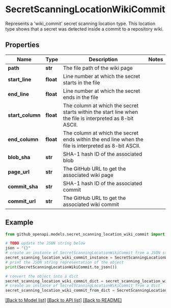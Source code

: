 # SecretScanningLocationWikiCommit

Represents a 'wiki_commit' secret scanning location type. This location type shows that a secret was detected inside a commit to a repository wiki.

## Properties

Name | Type | Description | Notes
------------ | ------------- | ------------- | -------------
**path** | **str** | The file path of the wiki page | 
**start_line** | **float** | Line number at which the secret starts in the file | 
**end_line** | **float** | Line number at which the secret ends in the file | 
**start_column** | **float** | The column at which the secret starts within the start line when the file is interpreted as 8-bit ASCII. | 
**end_column** | **float** | The column at which the secret ends within the end line when the file is interpreted as 8-bit ASCII. | 
**blob_sha** | **str** | SHA-1 hash ID of the associated blob | 
**page_url** | **str** | The GitHub URL to get the associated wiki page | 
**commit_sha** | **str** | SHA-1 hash ID of the associated commit | 
**commit_url** | **str** | The GitHub URL to get the associated wiki commit | 

## Example

```python
from github_openapi.models.secret_scanning_location_wiki_commit import SecretScanningLocationWikiCommit

# TODO update the JSON string below
json = "{}"
# create an instance of SecretScanningLocationWikiCommit from a JSON string
secret_scanning_location_wiki_commit_instance = SecretScanningLocationWikiCommit.from_json(json)
# print the JSON string representation of the object
print(SecretScanningLocationWikiCommit.to_json())

# convert the object into a dict
secret_scanning_location_wiki_commit_dict = secret_scanning_location_wiki_commit_instance.to_dict()
# create an instance of SecretScanningLocationWikiCommit from a dict
secret_scanning_location_wiki_commit_from_dict = SecretScanningLocationWikiCommit.from_dict(secret_scanning_location_wiki_commit_dict)
```
[[Back to Model list]](../README.md#documentation-for-models) [[Back to API list]](../README.md#documentation-for-api-endpoints) [[Back to README]](../README.md)


